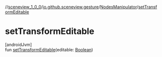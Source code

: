 //[sceneview_1_0_0](../../../index.md)/[io.github.sceneview.gesture](../index.md)/[NodesManipulator](index.md)/[setTransformEditable](set-transform-editable.md)

# setTransformEditable

[androidJvm]\
fun [setTransformEditable](set-transform-editable.md)(editable: [Boolean](https://kotlinlang.org/api/latest/jvm/stdlib/kotlin/-boolean/index.html))
